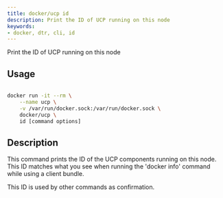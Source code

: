 ```yaml
---
title: docker/ucp id
description: Print the ID of UCP running on this node
keywords:
- docker, dtr, cli, id
---
```


Print the ID of UCP running on this node

## Usage

```bash

docker run -it --rm \
    --name ucp \
    -v /var/run/docker.sock:/var/run/docker.sock \
    docker/ucp \
    id [command options]

```

## Description

This command prints the ID of the UCP components running on this node. This ID
matches what you see when running the 'docker info' command while using
a client bundle.

This ID is used by other commands as confirmation.

